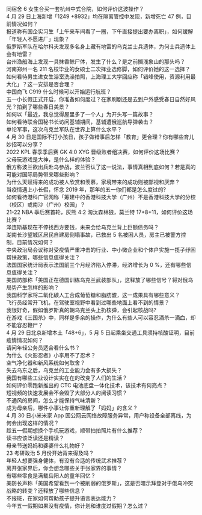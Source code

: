 同宿舍 6 女生合买一套杭州中式合院，如何评价这波操作？  
4 月 29 日上海新增「1249 +8932」均在隔离管控中发现，新增死亡 47 例，目前情况如何？  
报道称有国企实习生「上午来车间看了一圈，下午直接提出要办离职」，如何缓解「年轻人不愿进厂」现象？  
俄罗斯军队在哈尔科夫发现多名身上藏有地雷的乌克兰士兵遗体，为何士兵遗体上会有地雷？  
台州渔船海上发现一具抹香鲸尸体，发生了什么？是之前搁浅象山的那头吗？  
河南郑州一名 211 名校毕业的女硕士二次择业选修脚，如何评价她的这一选择？  
如何看待男生进女生浴室洗澡拍照，上海理工大学回应称「错峰使用，资源利用最大化」？这一安排是否合理？  
中国商飞 C919 什么时候可以开始运行航班？  
五一小长假正式开启，你准备如何度过？在家刷剧还是去到户外感受春日自然好风光？拍到了哪些春日美景？  
如何以「最近，我总觉得屋里多了一个人」为开头写一篇故事？  
如何看待联合国秘书长访问基辅期间，基辅遭俄巡航导弹袭击？  
单论军事，这次乌克兰军队在世界上算什么水平？  
4 月 30 日是国际不打小孩日，孩子做错事后怎样「教育」更合理？你有哪些育儿妙招可以分享？  
2022 KPL 春季季后赛 GK 4:0 XYG 晋级败者组决赛，如何评价这场比赛？  
父母玩游戏是大神，是什么样的体验？  
俄方称波兰欲出兵赴乌参战，波兰否认了这一说法，事情真相到底如何？若是真的可能对国际局势带来哪些影响？  
为什么天赋得来的成功被人欣赏和羡慕，家境带来的成功则被鄙视和厌弃？  
当疫情遇上小长假，怀念 2019 年，那年的五一你们都是怎么度过的?  
如何看待港科广官网称「筹建中的香港科技大学（广州）不是香港科技大学的分校（校区）或南沙（广州）校园」？  
21-22 NBA 季后赛首轮，灰熊 4:2 淘汰森林狼，莫兰特 17+8+11，如何评价这场比赛？  
泽连斯基现在不停找西方要钱，未来会给乌克兰背上巨额债务吗？  
湖南长沙望城区居民自建房倒塌事故，已救出 5 名被困人员，房主已被警方控制，目前情况如何？  
中央政治局会议称对受疫情严重冲击的行业、中小微企业和个体户实施一揽子纾困帮扶政策，哪些信息值得关注？  
法国国家统计局表示法国前三个月经济陷入停滞，经济增长为 0 %，还有哪些信息值得关注？  
美国防部称「美国正在德国训练乌克兰武装部队」，这释放了哪些信号？将对俄乌局势产生怎样的影响？  
我国科学家将二氧化碳人工合成葡萄糖和脂肪酸，这一成果具有哪些意义？  
飞行员经常开飞机，在驾驶室视野中看到过哪些地面上看不到的情景？  
我很好奇，假如俄罗斯真的朝乌克兰头上扔核弹，会引起核战吗?  
在游戏《三国杀》中，同样是多余的操作，为什么有些人可以容忍酒杀一滴血，却不能容忍鞭尸？  
4 月 29 日北京新增本土「48+6」，5 月 5 日起乘坐交通工具须持核酸证明，目前疫情情况如何？  
请问年轻公务员适合看什么书？  
为什么《火影忍者》小李用不了忍术？  
空气净化器和新风系统如何取舍？  
失去乌东之后，乌克兰的工业能力会有多大损失？  
我国有哪些工业设计实实在在的改变了人们的生活？  
如何评价零跑新推出的 CTC 电池底盘一体化技术，该技术有何亮点？  
短视频的快速发展会不会毁了大部分人的阅读习惯？  
不通风的房间，怎么才能保持气味清新？  
成为母亲后，哪件小事让你重新理解了「妈妈」的含义？  
4 月 30 日小米米家 App 因公网云网络故障服务异常，用户称设备全部离线，为何会出现这样的情况？  
趁五一假期想换个手机玩游戏，顺带拍拍照片有什么推荐？  
读书应该泛读还是精读？  
母亲节送妈妈和婆婆什么礼物好？  
23 考研政治 5 月份开始背来得及吗？  
年轻人想要强身健体，有没有合适的传统武术推荐？  
离开张家界后，你会想念哪些关于张家界的事情？  
有哪些零食是满载岳阳人的童年回忆？  
美防长声称「美国希望看到一个被削弱的俄罗斯」，这是否暗示拜登对于俄乌冲突战略的转变？还释放了哪些信息？  
不报班，在家如何帮助孩子提升语言表达能力？  
今年五一假期如果没有疫情，你计划和谁度过假期？怎么过？  
